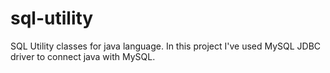# sql-utility
SQL Utility classes for java language. In this project I've used MySQL JDBC driver to connect java with MySQL.
